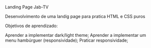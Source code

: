 Landing Page Jab-TV

Desenvolvimento de uma landig page para pratica HTML e CSS puros

Objetivos de aprendizado:

Aprender a implementar dark/light theme;
Aprender a implementar um menu hambúrguer (responsividade);
Praticar responsividade;

